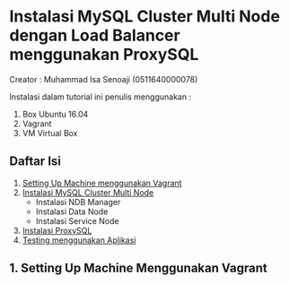 # Instalasi MySQL Cluster Multi Node dengan Load Balancer menggunakan ProxySQL
Creator : Muhammad Isa Senoaji (0511640000078)

Instalasi dalam tutorial ini penulis menggunakan :
 1. Box Ubuntu 16.04
 2. Vagrant
 3. VM Virtual Box

## Daftar Isi
1. [Setting Up Machine menggunakan Vagrant](#1-setting-up-machine-menggunakan-vagrant)
2. [Instalasi MySQL Cluster Multi Node](#instalasi-mysql-cluster-multi-node) 
   - Instalasi NDB Manager
   - Instalasi Data Node
   - Instalasi Service Node
3. [Instalasi ProxySQL](#instalasi-proxysql)
4. [Testing menggunakan Aplikasi](#testing-menggunakan-aplikasi)

## 1. Setting Up Machine Menggunakan Vagrant
